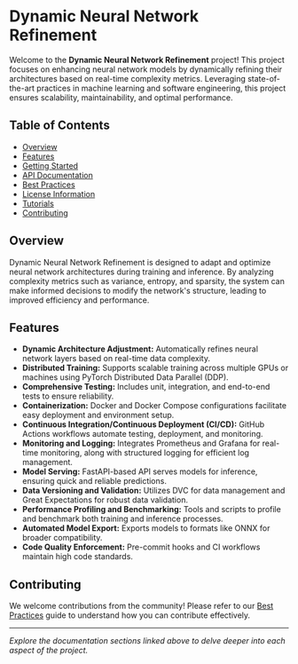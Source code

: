 # Dynamic Neural Network Refinement

Welcome to the **Dynamic Neural Network Refinement** project! This project focuses on enhancing neural network models by dynamically refining their architectures based on real-time complexity metrics. Leveraging state-of-the-art practices in machine learning and software engineering, this project ensures scalability, maintainability, and optimal performance.

## Table of Contents

- [Overview](#overview)
- [Features](#features)
- [Getting Started](getting_started.md)
- [API Documentation](API_documentation.md)
- [Best Practices](best_practices.md)
- [License Information](license_information.md)
- [Tutorials](tutorials/example_tutorial.md)
- [Contributing](#contributing)

## Overview

Dynamic Neural Network Refinement is designed to adapt and optimize neural network architectures during training and inference. By analyzing complexity metrics such as variance, entropy, and sparsity, the system can make informed decisions to modify the network's structure, leading to improved efficiency and performance.

## Features

- **Dynamic Architecture Adjustment:** Automatically refines neural network layers based on real-time data complexity.
- **Distributed Training:** Supports scalable training across multiple GPUs or machines using PyTorch Distributed Data Parallel (DDP).
- **Comprehensive Testing:** Includes unit, integration, and end-to-end tests to ensure reliability.
- **Containerization:** Docker and Docker Compose configurations facilitate easy deployment and environment setup.
- **Continuous Integration/Continuous Deployment (CI/CD):** GitHub Actions workflows automate testing, deployment, and monitoring.
- **Monitoring and Logging:** Integrates Prometheus and Grafana for real-time monitoring, along with structured logging for efficient log management.
- **Model Serving:** FastAPI-based API serves models for inference, ensuring quick and reliable predictions.
- **Data Versioning and Validation:** Utilizes DVC for data management and Great Expectations for robust data validation.
- **Performance Profiling and Benchmarking:** Tools and scripts to profile and benchmark both training and inference processes.
- **Automated Model Export:** Exports models to formats like ONNX for broader compatibility.
- **Code Quality Enforcement:** Pre-commit hooks and CI workflows maintain high code standards.

## Contributing

We welcome contributions from the community! Please refer to our [Best Practices](best_practices.md) guide to understand how you can contribute effectively.

---

*Explore the documentation sections linked above to delve deeper into each aspect of the project.*
